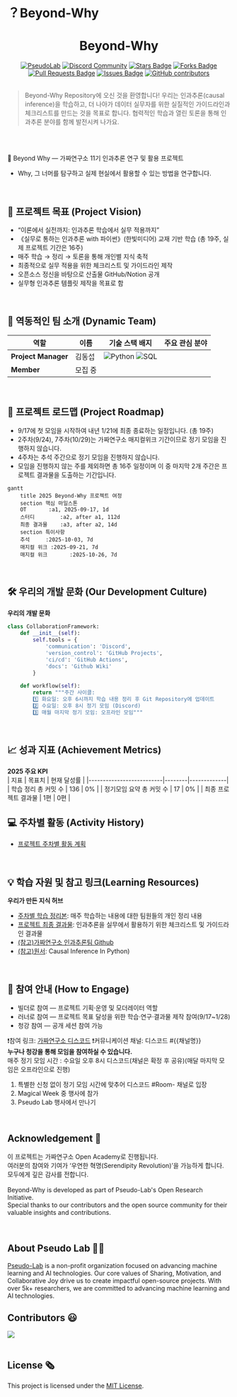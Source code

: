# ？Beyond-Why

<h1 align="center"> Beyond-Why </h1>

<div align="center">
<a href="https://pseudo-lab.com"><img src="https://img.shields.io/badge/PseudoLab-S11-3776AB" alt="PseudoLab"/></a>
<a href="https://discord.gg/EPurkHVtp2"><img src="https://img.shields.io/badge/Discord-BF40BF" alt="Discord Community"/></a>
<a href="https://github.com/Pseudo-Lab/10th-template/stargazers"><img src="https://img.shields.io/github/stars/Pseudo-Lab/10th-template" alt="Stars Badge"/></a>
<a href="https://github.com/Pseudo-Lab/10th-template/network/members"><img src="https://img.shields.io/github/forks/Pseudo-Lab/10th-template" alt="Forks Badge"/></a>
<a href="https://github.com/Pseudo-Lab/10th-template/pulls"><img src="https://img.shields.io/github/issues-pr/Pseudo-Lab/10th-template" alt="Pull Requests Badge"/></a>
<a href="https://github.com/Pseudo-Lab/10th-template/issues"><img src="https://img.shields.io/github/issues/Pseudo-Lab/10th-template" alt="Issues Badge"/></a>
<a href="https://github.com/Pseudo-Lab/10th-template/graphs/contributors"><img alt="GitHub contributors" src="https://img.shields.io/github/contributors/Pseudo-Lab/10th-template?color=2b9348"></a>
</div>
<br>

<!-- sheilds: https://shields.io/ -->
<!-- hits badge: https://hits.seeyoufarm.com/ -->

> Beyond-Why Repository에 오신 것을 환영합니다!
우리는 인과추론(causal inference)을 학습하고, 더 나아가 데이터 실무자를 위한 실질적인 가이드라인과 체크리스트를 만드는 것을 목표로 합니다.
협력적인 학습과 열린 토론을 통해 인과추론 분야를 함께 발전시켜 나가요.   
<br/>
<br/>

🚀 Beyond Why — 가짜연구소 11기 인과추론 연구 및 활용 프로젝트
- Why, 그 너머를 탐구하고 실제 현실에서 활용할 수 있는 방법을 연구합니다.
<br/>

## 🌟 프로젝트 목표 (Project Vision)
- “이론에서 실전까지: 인과추론 학습에서 실무 적용까지”
- 《실무로 통하는 인과추론 with 파이썬》(한빛미디어) 교재 기반 학습 (총 19주, 실제 프로젝트 기간은 16주)
- 매주 학습 → 정리 → 토론을 통해 개인별 지식 축적
- 최종적으로 실무 적용을 위한 체크리스트 및 가이드라인 제작
- 오픈소스 정신을 바탕으로 산출물 GitHub/Notion 공개
- 실무형 인과추론 템플릿 제작을 목표로 함
<br/>

## 🧑 역동적인 팀 소개 (Dynamic Team)

| 역할          | 이름 |  기술 스택 배지                                                                 | 주요 관심 분야                          |
|---------------|------|-----------------------------------------------------------------------|----------------------------------------|
| **Project Manager** | 김동섭 | ![Python](https://img.shields.io/badge/Python-Expert-3776AB) ![SQL](https://img.shields.io/badge/SQL-Advanced-003B57) |         |
| **Member** | 모집 중 |   |                   |
<br/>


## 🚀 프로젝트 로드맵 (Project Roadmap)
- 9/17에 첫 모임을 시작하여 내년 1/21에 최종 종료하는 일정입니다. (총 19주)
- 2주차(9/24), 7주차(10/29)는 가짜연구소 매지컬위크 기간이므로 정기 모임을 진행하지 않습니다.
- 4주차는 추석 주간으로 정기 모임을 진행하지 않습니다.
- 모임을 진행하지 않는 주를 제외하면 총 16주 일정이며 이 중 마지막 2개 주간은 프로젝트 결과물을 도출하는 기간입니다.
```mermaid
gantt
    title 2025 Beyond-Why 프로젝트 여정
    section 핵심 마일스톤
    OT       :a1, 2025-09-17, 1d
    스터디        :a2, after a1, 112d
    최종 결과물    :a3, after a2, 14d
    section 특이사항
    추석     :2025-10-03, 7d
    매지컬 위크 :2025-09-21, 7d
    매지컬 위크       :2025-10-26, 7d
```
<br/>

## 🛠️ 우리의 개발 문화 (Our Development Culture)
**우리의 개발 문화**  
```python
class CollaborationFramework:
    def __init__(self):
        self.tools = {
            'communication': 'Discord',
            'version_control': 'GitHub Projects',
            'ci/cd': 'GitHub Actions',
            'docs': 'Github Wiki'
        }
    
    def workflow(self):
        return """주간 사이클:
        1️⃣ 화요일: 오후 6시까지 학습 내용 정리 후 Git Repository에 업데이트 
        2️⃣ 수요일: 오후 8시 정기 모임 (Discord)
        3️⃣ 매월 마지막 정기 모임: 오프라인 모임"""
```
<br/>

## 📈 성과 지표 (Achievement Metrics)
**2025 주요 KPI**  
| 지표                     | 목표치 | 현재 달성률 |
|--------------------------|--------|-------------|
| 학습 정리 총 커밋 수        | 136  | 0%         |
| 정기모임 요약 총 커밋 수     | 17    | 0%         | 
| 최종 프로젝트 결과물      | 1편   | 0편        |
<br/>

## 💻 주차별 활동 (Activity History)

- [프로젝트 주차별 활동 계획](https://www.notion.so/chanrankim/Beyond-Why-255963ffa3ee80768c8ed406039125bd?source=copy_link#257963ffa3ee80ca8a88d4fae1432e20)

<br/>

## 💡 학습 자원 및 참고 링크(Learning Resources)
**우리가 만든 지식 허브**  
- [주차별 학습 정리본](https://github.com/your-org/ai-playbook): 매주 학습하는 내용에 대한 팀원들의 개인 정리 내용
- [프로젝트 최종 결과물](): 인과추론을 실무에서 활용하기 위한 체크리스트 및 가이드라인 결과물
- [(참고)가짜연구소 인과추론팀 Github](https://github.com/CausalInferenceLab)
- [(참고)원서](https://www.oreilly.com/library/view/causal-inference-in/9781098140243/preface01.html): Causal Inference In Python)
<br/>


## 🌱 참여 안내 (How to Engage)
- 빌더로 참여 — 프로젝트 기획·운영 및 모더레이터 역할
- 러너로 참여 — 프로젝트 목표 달성을 위한 학습·연구·결과물 제작 참여(9/17~1/28)
- 청강 참여 — 공개 세션 참여 가능

❗️참여 링크: [가짜연구소 디스코드](https://discord.gg/EPurkHVtp2)
❗️커뮤니케이션 채널: 디스코드 #{{채널명}}
<br/>
**누구나 청강을 통해 모임을 참여하실 수 있습니다.**  
매주 정기 모임 시간 : 수요일 오후 8시 디스코드(채널은 확정 후 공유)(매달 마지막 모임은 오프라인으로 진행)
1. 특별한 신청 없이 정기 모임 시간에 맞추어 디스코드 #Room- 채널로 입장
2. Magical Week 중 행사에 참가
3. Pseudo Lab 행사에서 만나기

<br/>

## Acknowledgement 🙏

이 프로젝트는 가짜연구소 Open Academy로 진행됩니다.  
여러분의 참여와 기여가 ‘우연한 혁명(Serendipity Revolution)’을 가능하게 합니다. 모두에게 깊은 감사를 전합니다.  
<br/>
Beyond-Why is developed as part of Pseudo-Lab's Open Research Initiative.  
Special thanks to our contributors and the open source community for their valuable insights and contributions.

<br/>

## About Pseudo Lab 👋🏼</h2>

[Pseudo-Lab](https://pseudo-lab.com/) is a non-profit organization focused on advancing machine learning and AI technologies. Our core values of Sharing, Motivation, and Collaborative Joy drive us to create impactful open-source projects. With over 5k+ researchers, we are committed to advancing machine learning and AI technologies.
<br/>

<h2>Contributors 😃</h2>
<a href="https://github.com/Pseudo-Lab/10th-template/graphs/contributors">
  <img src="https://contrib.rocks/image?repo=Pseudo-Lab/10th-template" />
</a>
<br><br>

<h2>License 🗞</h2>

This project is licensed under the [MIT License](https://opensource.org/licenses/MIT).

